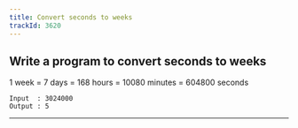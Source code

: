 ```yaml
---
title: Convert seconds to weeks
trackId: 3620
---
```


## Write a program to convert seconds to weeks

1 week = 7 days = 168 hours = 10080 minutes = 604800 seconds

```
Input  : 3024000
Output : 5
```

---

